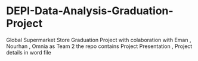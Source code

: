 # DEPI-Data-Analysis-Graduation-Project
Global Supermarket Store Graduation Project with colaboration with Eman , Nourhan , Omnia as Team 2 the repo contains Project Presentation , Project details in word file 
